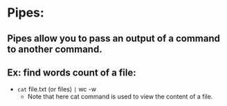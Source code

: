 # Pipes:

## Pipes allow you to pass an output of a command to another command.

## Ex: find words count of a file:
- `cat` file.txt (or files) `|` wc -w
    - Note that here cat command is used to view the content of a file. 
